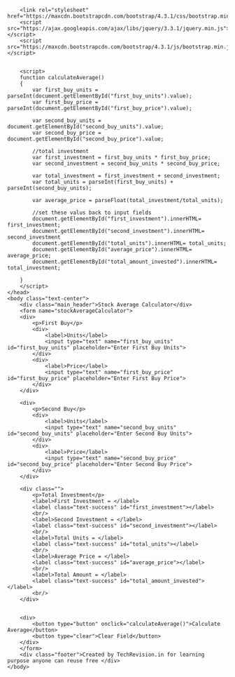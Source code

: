 <html lang="en">
	<head>
		<title>Stock Average Calculator</title>
		<meta charset="utf-8">
		<meta name="viewport" content="width=device-width, initial-scale=1">
		
		<link rel="stylesheet" href="https://maxcdn.bootstrapcdn.com/bootstrap/4.3.1/css/bootstrap.min.css">
		<script src="https://ajax.googleapis.com/ajax/libs/jquery/3.3.1/jquery.min.js"></script>
		<script src="https://maxcdn.bootstrapcdn.com/bootstrap/4.3.1/js/bootstrap.min.js"></script>
		
		
		<script>
		function calculateAverage()
		{
			var first_buy_units = parseInt(document.getElementById("first_buy_units").value);
			var first_buy_price = parseInt(document.getElementById("first_buy_price").value);
			
			var second_buy_units = document.getElementById("second_buy_units").value;
			var second_buy_price = document.getElementById("second_buy_price").value;
			
			//total investment
			var first_investment = first_buy_units * first_buy_price;
			var second_investment = second_buy_units * second_buy_price;
			
			var total_investment = first_investment + second_investment;
			var total_units = parseInt(first_buy_units) + parseInt(second_buy_units);
			
			var average_price = parseFloat(total_investment/total_units);
			
			//set these valus back to input fields
			document.getElementById("first_investment").innerHTML= first_investment;
			document.getElementById("second_investment").innerHTML= second_investment
			document.getElementById("total_units").innerHTML= total_units;
			document.getElementById("average_price").innerHTML= average_price;
			document.getElementById("total_amount_invested").innerHTML= total_investment;

		}
		</script>
	</head>
	<body class="text-center">
		<div class="main_header">Stock Average Calculator</div>
		<form name="stockAverageCalculator">
		<div>
			<p>First Buy</p>
			<div>
				<label>Units</label>
				<input type="text" name="first_buy_units" id="first_buy_units" placeholder="Enter First Buy Units">
			</div>
			<div>
				<label>Price</label>
				<input type="text" name="first_buy_price" id="first_buy_price" placeholder="Enter First Buy Price">
			</div>
		</div>
		
		<div>
			<p>Second Buy</p>
			<div>
				<label>Units</label>
				<input type="text" name="second_buy_units" id="second_buy_units" placeholder="Enter Second Buy Units">
			</div>
			<div>
				<label>Price</label>
				<input type="text" name="second_buy_price" id="second_buy_price" placeholder="Enter Second Buy Price">
			</div>
		</div>
		
		<div class="">
			<p>Total Investment</p>
			<label>First Investment = </label> 	
			<label class="text-success" id="first_investment"></label>
			<br/>
			<label>Second Investment = </label>
			<label class="text-success" id="second_investment"></label>
			<br/>
			<label>Total Units = </label> 
			<label class="text-success" id="total_units"></label>
			<br/>
			<label>Average Price = </label> 
			<label class="text-success" id="average_price"></label>
			<br/>
			<label>Total Amount = </label> 
			<label class="text-success" id="total_amount_invested"></label>
			<br/>
		</div>
		
		
		<div>
			<button type="button" onclick="calculateAverage()">Calculate Average</button>
			<button type="clear">Clear Field</button>
		</div>
		</form>
		<div class="footer">Created by TechRevision.in for learning purpose anyone can reuse free </div>
	</body>
</html>
